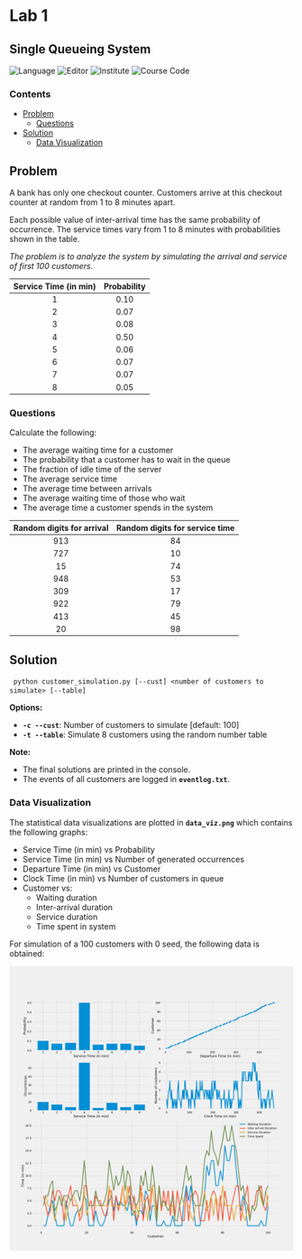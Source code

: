 # Lab 1
## Single Queueing System

![Language](https://img.shields.io/badge/language-Python3-brightgreen.svg) ![Editor](https://img.shields.io/badge/VS%20Code-1.25.1-blue.svg) ![Institute](https://img.shields.io/badge/Institute-IIITA-yellow.svg) ![Course Code](https://img.shields.io/badge/Course%20Code-ISIM732C-red.svg) 
   

### Contents
- [Problem](#problem)
    - [Questions](#questions)
- [Solution](#solution)
    - [Data Visualization](#data-visualization)

## Problem
A bank has only one checkout counter. Customers arrive at this checkout counter at random from 1 to 8 minutes apart.

Each possible value of inter-arrival time has the same probability of occurrence. The service times vary from 1 to 8 minutes with probabilities shown in the table.

*The problem is to analyze the system by simulating the arrival and service of first 100 customers.*

| Service Time (in min) | Probability |
|:---------------------:|:-----------:|
|           1           |     0.10    |
|           2           |     0.07    |
|           3           |     0.08    |
|           4           |     0.50    |
|           5           |     0.06    |
|           6           |     0.07    |
|           7           |     0.07    |
|           8           |     0.05    |

### Questions

Calculate the following:

- The average waiting time for a customer
- The probability that a customer has to wait in the queue
- The fraction of idle time of the server
- The average service time
- The average time between arrivals
- The average waiting time of those who wait
- The average time a customer spends in the system

| Random digits for arrival | Random digits for service time |
|:-------------------------:|:------------------------------:|
|            913            |                84              |
|            727            |                10              |
|             15            |                74              |
|            948            |                53              |
|            309            |                17              |
|            922            |                79              |
|            413            |                45              |
|             20            |                98              |

## Solution

```
 python customer_simulation.py [--cust] <number of customers to simulate> [--table]
```

**Options:**
* **`-c --cust`**: Number of customers to simulate [default: 100]
* **`-t --table`**: Simulate 8 customers using the random number table

**Note:**
- The final solutions are printed in the console.
- The events of all customers are logged in **`eventlog.txt`**.

### Data Visualization

The statistical data visualizations are plotted in **`data_viz.png`** which contains the following graphs:
- Service Time (in min) vs Probability
- Service Time (in min) vs Number of generated occurrences
- Departure Time (in min) vs Customer
- Clock Time (in min) vs Number of customers in queue
- Customer vs:
    - Waiting duration
    - Inter-arrival duration
    - Service duration
    - Time spent in system

For simulation of a 100 customers with 0 seed, the following data is obtained:

![Plot](./data_viz.png)